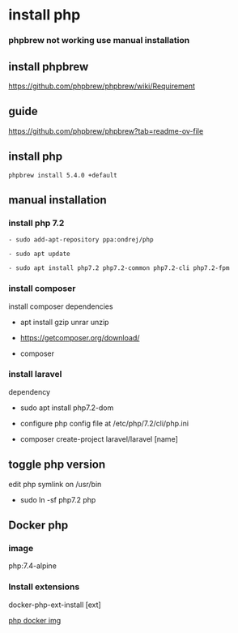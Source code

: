 # install php 


### phpbrew not working use manual installation
## install phpbrew
https://github.com/phpbrew/phpbrew/wiki/Requirement

## guide
https://github.com/phpbrew/phpbrew?tab=readme-ov-file


## install php
`
phpbrew install 5.4.0 +default
`


## manual installation

### install php 7.2

```
- sudo add-apt-repository ppa:ondrej/php

- sudo apt update

- sudo apt install php7.2 php7.2-common php7.2-cli php7.2-fpm
```

### install composer
install composer dependencies

- apt install gzip unrar unzip

- https://getcomposer.org/download/

- composer

### install laravel 

dependency
- sudo apt install php7.2-dom

- configure php config file at /etc/php/7.2/cli/php.ini

- composer create-project laravel/laravel [name]


## toggle php version

edit php symlink on /usr/bin

- sudo ln -sf php7.2 php


## Docker php

### image
php:7.4-alpine

### Install extensions
docker-php-ext-install [ext]

[php docker img](https://hub.docker.com/_/php)
